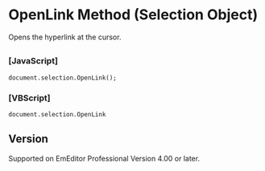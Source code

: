 # OpenLink Method (Selection Object)

Opens the hyperlink at the cursor.

## 

### \[JavaScript\]

```
document.selection.OpenLink();
```

### \[VBScript\]

```
document.selection.OpenLink
```

## Version

Supported on EmEditor Professional Version 4.00 or later.
